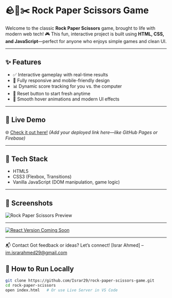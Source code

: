 # 🪨📄✂️ Rock Paper Scissors Game

Welcome to the classic **Rock Paper Scissors** game, brought to life with modern web tech! 🎮 This fun, interactive project is built using **HTML, CSS, and JavaScript**—perfect for anyone who enjoys simple games and clean UI.

---

## ✨ Features

- ✅ Interactive gameplay with real-time results
- 📱 Fully responsive and mobile-friendly design
- 📊 Dynamic score tracking for you vs. the computer
- 🔁 Reset button to start fresh anytime
- 🎨 Smooth hover animations and modern UI effects

---

## 🚀 Live Demo

🌐 [Check it out here!](#) *(Add your deployed link here—like GitHub Pages or Firebase)*

---

## 🧰 Tech Stack

- HTML5
- CSS3 (Flexbox, Transitions)
- Vanilla JavaScript (DOM manipulation, game logic)

---

## 📸 Screenshots

![Rock Paper Scissors Preview](assets/screenshot-1.png)


---

[![React Version Coming Soon](https://img.shields.io/badge/React-Version%20Coming%20Soon-blue?style=for-the-badge&logo=react)](#)


---

📬 Contact
Got feedback or ideas? Let’s connect!
[Israr Ahmed] – im.israrahmed29@gmail.com




## 📁 How to Run Locally

```bash
git clone https://github.com/Israr29/rock-paper-scissors-game.git
cd rock-paper-scissors
open index.html   # Or use Live Server in VS Code





